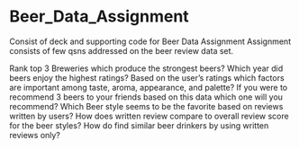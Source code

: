 # Beer_Data_Assignment
Consist of deck and supporting code for Beer Data Assignment
Assignment consists of few qsns addressed on the beer review data set. 

Rank top 3 Breweries which produce the strongest beers?
Which year did beers enjoy the highest ratings? 
Based on the user’s ratings which factors are important among taste, aroma, appearance, and palette?
If you were to recommend 3 beers to your friends based on this data which one will you recommend?
Which Beer style seems to be the favorite based on reviews written by users? 
How does written review compare to overall review score for the beer styles?
How do find similar beer drinkers by using written reviews only?   


